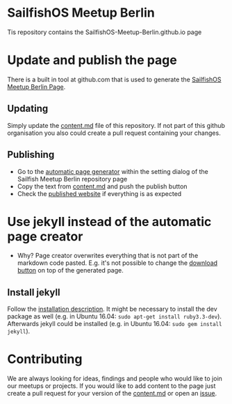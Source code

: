 # SailfishOS Meetup Berlin

Tis repository contains the SailfishOS-Meetup-Berlin.github.io page

# Update and publish the page

There is a built in tool at github.com that is used to generate the [SailfishOS Meetup Berlin Page](http://sailfishos-meetup-berlin.github.io).

## Updating

Simply update the [content.md](https://github.com/SailfishOS-Meetup-Berlin/sailfishos-meetup-berlin.github.io/blob/master/content.md) file of this repository. If not part of this github organisation you also could create a pull request containing your changes.

## Publishing

- Go to the [automatic page generator](https://github.com/SailfishOS-Meetup-Berlin/sailfishos-meetup-berlin.github.io/generated_pages/new?utf8=%E2%9C%93) within the setting dialog of the Sailfish Meetup Berlin repository page
- Copy the text from [content.md](https://github.com/SailfishOS-Meetup-Berlin/sailfishos-meetup-berlin.github.io/blob/master/content.md) and push the publish button
- Check the [published website](http://sailfishos-meetup-berlin.github.io) if everything is as expected

# Use jekyll instead of the automatic page creator

- Why? Page creator overwrites everything that is not part of the markdown code pasted. E.g. it's not possible to change the [download button](https://github.com/sailfishos-Meetup-berlin/blob/master/index.html#L17) on top of the generated page.

## Install jekyll

Follow the [installation description](https://jekyllrb.com/docs/installation/). It might be necessary to install the dev package as well (e.g. in Ubuntu 16.04: `sudo apt-get install ruby3.3-dev`). Afterwards jekyll could be installed (e.g. in Ubuntu 16.04: `sudo gem install jekyll`).

# Contributing

We are always looking for ideas, findings and people who would like to join our meetups or projects. If you would like to add content to the page just create a pull request for your version of the [content.md](https://github.com/SailfishOS-Meetup-Berlin/sailfishos-meetup-berlin.github.io/blob/master/content.md) or open an [issue](https://github.com/SailfishOS-Meetup-Berlin/sailfishos-meetup-berlin.github.io/issues).

